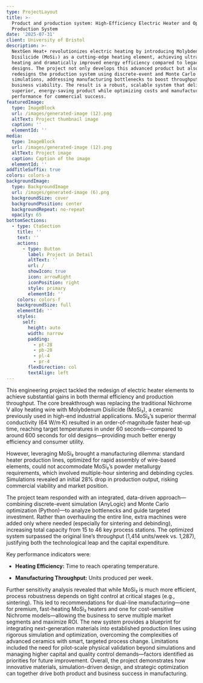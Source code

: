 ```yaml
---
type: ProjectLayout
title: >-
  Product and production system: High-Efficiency Electric Heater and Optimized
  Production System
date: '2025-07-31'
client: University of Bristol
description: >-
  NextGen Heat+ revolutionizes electric heating by introducing Molybdenum
  Disilicide (MoSi₂) as a cutting-edge heating element, achieving ultra-fast
  heating and dramatically improved energy efficiency compared to legacy
  designs. The project not only develops this advanced product but also
  redesigns the production system using discrete-event and Monte Carlo
  simulations, addressing manufacturing bottlenecks to boost throughput and
  business viability. The result is a robust, scalable system that delivers a
  superior, energy-saving product while optimizing costs and manufacturing
  performance for commercial success.
featuredImage:
  type: ImageBlock
  url: /images/generated-image (12).png
  altText: Project thumbnail image
  caption: ''
  elementId: ''
media:
  type: ImageBlock
  url: /images/generated-image (12).png
  altText: Project image
  caption: Caption of the image
  elementId: ''
addTitleSuffix: true
colors: colors-a
backgroundImage:
  type: BackgroundImage
  url: /images/generated-image (6).png
  backgroundSize: cover
  backgroundPosition: center
  backgroundRepeat: no-repeat
  opacity: 65
bottomSections:
  - type: CtaSection
    title: ''
    text: ''
    actions:
      - type: Button
        label: Project in Detail
        altText: ''
        url: /
        showIcon: true
        icon: arrowRight
        iconPosition: right
        style: primary
        elementId: ''
    colors: colors-f
    backgroundSize: full
    elementId: ''
    styles:
      self:
        height: auto
        width: narrow
        padding:
          - pt-28
          - pb-28
          - pl-4
          - pr-4
        flexDirection: col
        textAlign: left
---
```

This engineering project tackled the redesign of electric heater elements to achieve substantial gains in both thermal efficiency and production throughput. The core breakthrough was replacing the traditional Nichrome V alloy heating wire with Molybdenum Disilicide (MoSi₂), a ceramic previously used in high-end industrial applications. MoSi₂’s superior thermal conductivity (64 W/m·K) resulted in an order-of-magnitude faster heat-up time, reaching target temperatures in under 60 seconds—compared to around 600 seconds for old designs—providing much better energy efficiency and consumer utility.

However, leveraging MoSi₂ brought a manufacturing dilemma: standard heater production lines, optimized for rapid assembly of wire-based elements, could not accommodate MoSi₂’s powder metallurgy requirements, which involved multiple-hour sintering and debinding cycles. Simulations revealed an initial 28% drop in production output, risking commercial viability and market position.

The project team responded with an integrated, data-driven approach—combining discrete-event simulation (AnyLogic) and Monte Carlo optimization (Python)—to analyze bottlenecks and guide targeted investment. Rather than overhauling the entire line, extra machines were added only where needed (especially for sintering and debinding), increasing total capacity from 15 to 46 key process stations. The optimized system surpassed the original line’s throughput (1,414 units/week vs. 1,287), justifying both the technological leap and the capital expenditure.

Key performance indicators were:

*   **Heating Efficiency:** Time to reach operating temperature.

*   **Manufacturing Throughput:** Units produced per week.

Further sensitivity analysis revealed that while MoSi₂ is much more efficient, process robustness depends on tight control at critical stages (e.g., sintering). This led to recommendations for dual-line manufacturing—one for premium, fast-heating MoSi₂ heaters and one for cost-sensitive Nichrome models—allowing the business to serve multiple market segments and maximize ROI. The new system provides a blueprint for integrating next-generation materials into established production lines using rigorous simulation and optimization, overcoming the complexities of advanced ceramics with smart, targeted process change. Limitations included the need for pilot-scale physical validation beyond simulations and managing higher capital and quality control demands—factors identified as priorities for future improvement. Overall, the project demonstrates how innovative materials, simulation-driven design, and strategic optimization can together drive both product and business success in manufacturing.



